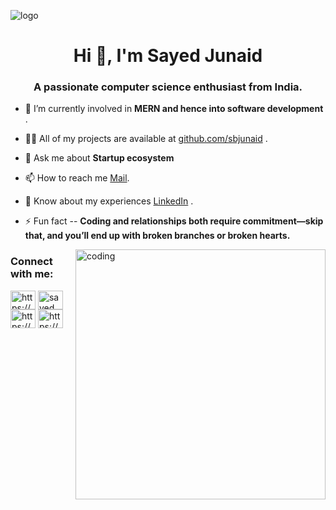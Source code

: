 ![logo](https://github.com/sbjunaid/Mr_J/blob/main/Black%20Technology%20LinkedIn%20Banner.png)
<h1 align="center">Hi 👋, I'm Sayed Junaid</h1>
<h3 align="center">A passionate computer science enthusiast from India.</h3>

- 🌱 I’m currently involved in **MERN and hence into software development** .

- 👨‍💻 All of my projects are available at [github.com/sbjunaid](github.com/sbjunaid) .

- 💬 Ask me about **Startup ecosystem** 

- 📫 How to reach me [Mail](mailto:sbjunaid14@gmail.com).

- 📄 Know about my experiences [LinkedIn](https://www.linkedin.com/in/sayed-bakhtiar-junaid-10a18320a/) .

- ⚡ Fun fact -- **Coding and relationships both require commitment—skip that, and you’ll end up with broken branches or broken hearts.** 

<img align ="right" alt="coding" width="400" src="https://user-images.githubusercontent.com/55389276/140866485-8fb1c876-9a8f-4d6a-98dc-08c4981eaf70.gif">




<h3 align="left">Connect with me:</h3>
<p align="left">
<a href="https://dev.to/https://www.cloudskillsboost.google/public_profiles/e5fa6728-5726-43bc-ab18-48c93f7289dd" target="blank"><img align="center" src="https://raw.githubusercontent.com/rahuldkjain/github-profile-readme-generator/master/src/images/icons/Social/devto.svg" alt="https://www.cloudskillsboost.google/public_profiles/e5fa6728-5726-43bc-ab18-48c93f7289dd" height="30" width="40" /></a>
<a href="https://twitter.com/sayed___junaid" target="blank"><img align="center" src="https://raw.githubusercontent.com/rahuldkjain/github-profile-readme-generator/master/src/images/icons/Social/twitter.svg" alt="sayed___junaid" height="30" width="40" /></a>
<a href="https://linkedin.com/in/https://www.linkedin.com/in/sayed-bakhtiar-junaid-10a18320a/" target="blank"><img align="center" src="https://raw.githubusercontent.com/rahuldkjain/github-profile-readme-generator/master/src/images/icons/Social/linked-in-alt.svg" alt="https://www.linkedin.com/in/sayed-bakhtiar-junaid-10a18320a/" height="30" width="40" /></a>
<a href="https://www.codechef.com/users/https://www.codechef.com/users/sbjunaid14" target="blank"><img align="center" src="https://cdn.jsdelivr.net/npm/simple-icons@3.1.0/icons/codechef.svg" alt="https://www.codechef.com/users/sbjunaid14" height="30" width="40" /></a>
</p>
